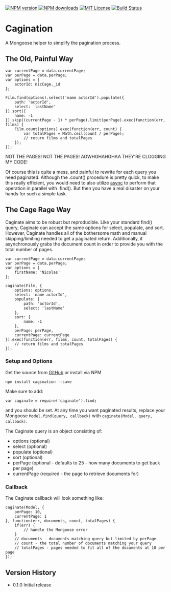 [![NPM version][npm-version-image]][npm-url] [![NPM downloads][npm-downloads-image]][npm-url] [![MIT License][license-image]][license-url] [![Build Status][travis-image]][travis-url]

# Cagination

A Mongoose helper to simplify the pagination process.

## The Old, Painful Way
    var currentPage = data.currentPage;
    var perPage = data.perPage;
    var options = {
        actorId: nicCage._id
    };

    Film.find(options).select('name actorId').populate({
        path: 'actorId',
        select: 'lastName'
    }).sort({
        name: -1
    }).skip((currentPage - 1) * perPage).limit(perPage).exec(function(err, films) {
        Film.count(options).exec(function(err, count) {
            var totalPages = Math.ceil(count / perPage);
            // return films and totalPages
        });
    });

    
NOT THE PAGES! NOT THE PAGES! AGWHGHAHGHAA THEY'RE CLOGGING MY CODE!
    
Of course this is quite a mess, and painful to rewrite for each query you need paginated. Although the .count() procedure is pretty quick, to make this really efficient, you would need to also utilize [async](https://github.com/caolan/async) to perform that operation in parallel with .find(). But then you have a real disaster on your hands for such a simple task.

## The Cage Rage Way

Caginate aims to be robust but reproducible. Like your standard find() query, Caginate can accept the same options for select, populate, and sort. However, Caginate handles all of the bothersome math and manual skipping/limiting needed to get a paginated return. Additionally, it asynchronously grabs the document count in order to provide you with the total number of pages.

    var currentPage = data.currentPage;
    var perPage = data.perPage;
    var options = {
        firstName: 'Nicolas'
    };

    caginate(Film, {
        options: options,
        select: 'name actorId',
        populate: {
            path: 'actorId',
            select: 'lastName'
        },
        sort: {
            name: -1
        },
        perPage: perPage,
        currentPage: currentPage
    }).exec(function(err, films, count, totalPages) {
        // return films and totalPages
    });

### Setup and Options

Get the source from [GitHub](https://github.com/hemphillcc/cagination) or install via NPM

    npm install cagination --save

Make sure to add:

    var caginate = require('caginate').find;
    
and you should be set. At any time you want paginated results, replace your Mongoose ``Model.find(query, callback)`` with ``caginate(Model, query, callback)``.

The Caginate query is an object consisting of:

* options (optional)
* select (optional)
* populate (optional)
* sort (optional)
* perPage (optional - defaults to 25 - how many documents to get back per page)
* currentPage (required - the page to retrieve documents for)

### Callback

The Caginate callback will look something like:

    caginate(Model, {
        perPage: 10,
        currentPage: 1
    }, function(err, documents, count, totalPages) {
        if(err) {
            // handle the Mongoose error
        }
        // documents - documents matching query but limited by perPage
        // count - the total number of documents matching your query
        // totalPages - pages needed to fit all of the documents at 10 per page
    });

## Version History

* 0.1.0 Initial release

[license-image]: http://img.shields.io/badge/license-MIT-blue.svg?style=flat-square
[license-url]: https://github.com/hemphillcc/cagination/blob/master/LICENSE

[npm-version-image]: http://img.shields.io/npm/v/cagination.svg?style=flat-square
[npm-downloads-image]: http://img.shields.io/npm/dm/cagination.svg?style=flat-square
[npm-url]: https://npmjs.org/package/cagination

[travis-image]: http://img.shields.io/travis/hemphillcc/cagination.svg?style=flat-square
[travis-url]: http://travis-ci.org/hemphillcc/cagination